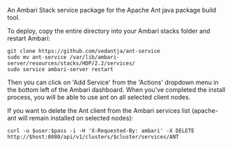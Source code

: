An Ambari Stack service package for the Apache Ant java package build tool.

To deploy, copy the entire directory into your Ambari stacks folder and restart Ambari:

```
git clone https://github.com/vedantja/ant-service
sudo mv ant-service /var/lib/ambari-server/resources/stacks/HDP/2.2/services/
sudo service ambari-server restart
```

Then you can click on 'Add Service' from the 'Actions' dropdown menu in the bottom left of the Ambari dashboard. When you've completed the install process, you will be able to use ant on all selected client nodes.

If you want to delete the Ant client from the Ambari services list (apache-ant will remain installed on selected nodes):
```
curl -u $user:$pass -i -H 'X-Requested-By: ambari' -X DELETE http://$host:8080/api/v1/clusters/$cluster/services/ANT

